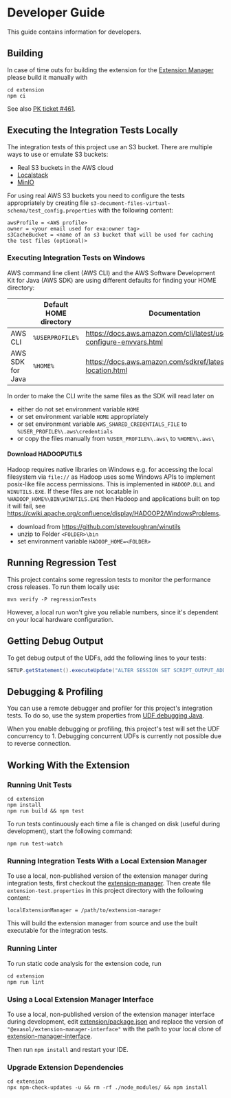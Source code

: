 # Developer Guide

This guide contains information for developers.

## Building

In case of time outs for building the extension for the [Extension Manager](https://github.com/exasol/extension-manager) please build it manually with
```shell
cd extension
npm ci
```

See also [PK ticket #461](https://github.com/exasol/project-keeper/issues/461).


## Executing the Integration Tests Locally

The integration tests of this project use an S3 bucket. There are multiple ways to use or emulate S3 buckets:
* Real S3 buckets in the AWS cloud
* [Localstack](https://github.com/localstack/localstack)
* [MinIO](https://min.io)

For using real AWS S3 buckets you need to configure the tests appropriately by creating file `s3-document-files-virtual-schema/test_config.properties` with the following content:

```properties
awsProfile = <AWS profile>
owner = <your email used for exa:owner tag>
s3CacheBucket = <name of an s3 bucket that will be used for caching the test files (optional)>
```

### Executing Integration Tests on Windows

AWS command line client (AWS CLI) and the AWS Software Development Kit for Java (AWS SDK) are using different defaults for finding your HOME directory:

|                  | Default HOME directory | Documentation                                                               |
|------------------|------------------------|-----------------------------------------------------------------------------|
| AWS CLI          | `%USERPROFILE%`        | https://docs.aws.amazon.com/cli/latest/userguide/cli-configure-envvars.html |
| AWS SDK for Java | `%HOME%`               | https://docs.aws.amazon.com/sdkref/latest/guide/file-location.html          |

In order to make the CLI write the same files as the SDK will read later on
* either do not set environment variable `HOME`
* or set environment variable `HOME` appropriately
* or set environment variable `AWS_SHARED_CREDENTIALS_FILE` to `%USER_PROFILE%\.aws\credentials`
* or copy the files manually from `%USER_PROFILE%\.aws\` to `%HOME%\.aws\`

#### Download HADOOPUTILS

Hadoop requires native libraries on Windows e.g. for accessing the local filesystem via `file://` as Hadoop uses some Windows APIs to implement posix-like file access permissions. This is implemented in `HADOOP.DLL` and `WINUTILS.EXE`. If these files are not locatable in `%HADOOP_HOME%\BIN\WINUTILS.EXE` then Hadoop and applications built on top it will fail, see https://cwiki.apache.org/confluence/display/HADOOP2/WindowsProblems.

* download from https://github.com/steveloughran/winutils
* unzip to Folder `<FOLDER>\bin`
* set environment variable `HADOOP_HOME=<FOLDER>`

## Running Regression Test

This project contains some regression tests to monitor the performance cross releases. To run them locally use:

```shell
mvn verify -P regressionTests
```

However, a local run won't give you reliable numbers, since it's dependent on your local hardware configuration.

## Getting Debug Output

To get debug output of the UDFs, add the following lines to your tests:

```java
SETUP.getStatement().executeUpdate("ALTER SESSION SET SCRIPT_OUTPUT_ADDRESS = '127.0.0.1:3000';");
 ```

## Debugging & Profiling

You can use a remote debugger and profiler for this project's integration tests. To do so, use the system properties from [UDF debugging Java](https://github.com/exasol/udf-debugging-java/).

When you enable debugging or profiling, this project's test will set the UDF concurrency to 1. Debugging concurrent UDFs is currently not possible due to reverse connection.

## Working With the Extension

### Running Unit Tests

```shell
cd extension
npm install
npm run build && npm test
```

To run tests continuously each time a file is changed on disk (useful during development), start the following command:

```shell
npm run test-watch
```

### Running Integration Tests With a Local Extension Manager

To use a local, non-published version of the extension manager during integration tests, first checkout the [extension-manager](https://github.com/exasol/extension-manager). Then create file `extension-test.properties` in this project directory with the following content:

```properties
localExtensionManager = /path/to/extension-manager
```

This will build the extension manager from source and use the built executable for the integration tests.

### Running Linter

To run static code analysis for the extension code, run

```shell
cd extension
npm run lint
```

### Using a Local Extension Manager Interface

To use a local, non-published version of the extension manager interface during development, edit [extension/package.json](../../extension/package.json) and replace the version of `"@exasol/extension-manager-interface"` with the path to your local clone of [extension-manager-interface](https://github.com/exasol/extension-manager-interface).

Then run `npm install` and restart your IDE.

### Upgrade Extension Dependencies

```shell
cd extension
npx npm-check-updates -u && rm -rf ./node_modules/ && npm install
```
